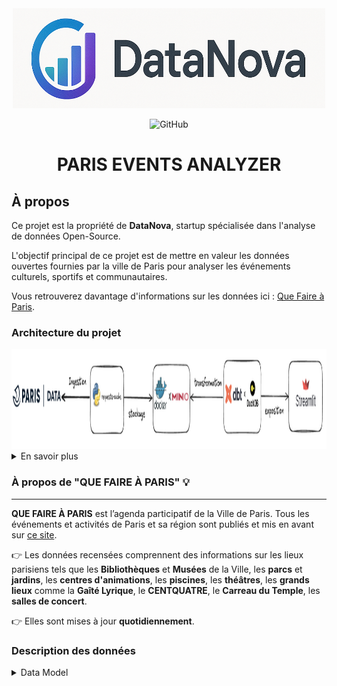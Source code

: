 
<div align="center">

<img src="images/datanova-logo.png" alt="logo" width="500" height="160">



![GitHub](https://img.shields.io/github/license/CAprogs/paris-events-analyzer?color=blue)


# PARIS EVENTS ANALYZER

</div>


## À propos

Ce projet est la propriété de **DataNova**, startup spécialisée dans l'analyse de données Open-Source.

L'objectif principal de ce projet est de mettre en valeur les données ouvertes fournies par la ville de Paris pour analyser les événements culturels, sportifs et communautaires.

Vous retrouverez davantage d'informations sur les données ici : [Que Faire à Paris](https://opendata.paris.fr/explore/dataset/que-faire-a-paris-/).


### Architecture du projet

<img src="images/project-archi.png" alt="archi" width="1400" height="160">


<details>
    <summary>En savoir plus</summary>

Pourquoi ce choix ?
- **Open Data Paris - API** : Fournit des endpoints pour de nombreux jeux de données, notamment les événements de la ville de Paris.
- **request-cache** : C'est la bibliothèque request mais avec un cache intégré, ce qui permet de réduire les appels API inutiles et de rapidement itérer sur les données.
- **MinIO x Docker** : Self-hosted et scalable, MinIO est un `object storage` au même titre qu'Amazon S3, Google Cloud Storage ou Azure Blob Storage. Il permet de stocker les données de manière sécurisée et scalable. La seule différence est que, qui dit self-hosted dit gestion de la maintenance, des mises à jour et de la sécurité etc..
- **DBT** : Facilite la transformation des données avec une approche modulaire et testable.
- **DuckDB** : Base de données légère et rapide, parfaite pour l'analyse de données.
- **Streamlit** : Permet de créer rapidement des applications web interactives pour visualiser les données.
</details>


### À propos de "QUE FAIRE À PARIS" 💡
---

**QUE FAIRE À PARIS** est l’agenda participatif de la Ville de Paris. Tous les événements et activités de Paris et sa région sont publiés et mis en avant sur [ce site](https://www.paris.fr/quefaire).

👉 Les données recensées comprennent des informations sur les lieux parisiens tels que les **Bibliothèques** et **Musées** de la Ville, les **parcs** et **jardins**, les **centres d'animations**, les **piscines**, les **théâtres**, les **grands lieux** comme la **Gaîté Lyrique**, le **CENTQUATRE**, le **Carreau du Temple**, les **salles de concert**.

👉 Elles sont mises à jour **quotidiennement**.


### Description des données

<details>
    <summary> Data Model </summary>

| Feature | Description | Type | Exemple |
| :--- | :--- | :--- | :--- |
| `id` | Identifiant unique de l'événement. | VARCHAR | `315268` |
| `event_id` | Identifiant du modèle de l'événement (utilisé par Algolia). | INTEGER | `12345` |
| `url` | URL de la page de l'événement sur le site Que Faire à Paris. | VARCHAR | `https://quefaire.paris.fr/fiche/315268-le-bel-ete-du-canal` |
| `title` | Titre de l'événement. | VARCHAR | `Le Bel Été du Canal 2025` |
| `lead_text` | Texte d'introduction ou chapô de l'événement. | VARCHAR | `Chaque été, le canal de l'Ourcq s'anime ! Profitez de nombreuses animations, concerts et activités nautiques.` |
| `description` | Contenu détaillé de la fiche de l'événement, au format HTML. | VARCHAR | `<p>Rejoignez-nous pour la 18ème édition du Bel Été du Canal...</p>` |
| `date_start` | Date et heure de début de l'événement. | TIMESTAMPTZ | `2025-07-05T10:00:00+02:00` |
| `date_end` | Date et heure de fin de l'événement. | TIMESTAMPTZ | `2025-08-24T22:00:00+02:00` |
| `occurrences` | Dates et heures des différentes occurrences de l'événement. | VARCHAR | `2025-09-12T02:00:00+02:00_2025-09-12T02:00:00+02:00` |
| `date_description`| Description textuelle (HTML) des dates et horaires. | VARCHAR | `<p>Tous les samedis et dimanches du 5 juillet au 24 août 2025.</p>` |
| `cover_url` | URL de l'image de couverture de l'événement. | VARCHAR | `https://cdn.paris.fr/qfapv4/2024/08/05/huge-a33455995aae764b4149f08f72b37712.jpg` |
| `cover_alt` | Texte alternatif pour l'image de couverture. | VARCHAR | `Personnes faisant du kayak sur le canal de l'Ourcq` |
| `cover_credit` | Crédits de l'image de couverture. | VARCHAR | `© Mairie de Paris` |
| `locations` | Informations sur le lieu associé à l'événement. | VARCHAR | `[{"accessibility": {"blind": null, "pmr": 1, "deaf": null, "sign_language": null, "mental": null}, "address_street": ...}]` |
| `address_name` | Nom du lieu principal de l'événement. | VARCHAR | `Bassin de la Villette` |
| `address_street`| Adresse postale du lieu (numéro et rue). | VARCHAR | `Quai de la Loire` |
| `address_zipcode`| Code postal du lieu. | VARCHAR | `75019` |
| `address_city` | Ville du lieu. | VARCHAR | `Paris` |
| `lat_lon` | Coordonnées géographiques de l'événement. | GEOMETRY | `\x00\x00\x00\x00\x00\x00\x00\x00\x00...` |
| `pmr` | Indique si l'événement est accessible aux Personnes à Mobilité Réduite. | INTEGER | `1 / 0` |
| `blind` | Indique si l'événement est accessible aux personnes malvoyantes. | INTEGER | `1 / 0` |
| `deaf` | Indique si l'événement est accessible aux personnes malentendantes. | INTEGER | `1 / 0` |
| `sign_language` | Indique si l'accès en langue des signes est disponible. | VARCHAR | `1 / 0` |
| `mental` | Indique si l'accès est adapté pour les personnes en situation de handicap mental. | VARCHAR | `1 / 0` |
| `transport` | Moyens de transport pour accéder au lieu. | VARCHAR | `Métro 5 -> Jaurès, RER E : Magenta` |
| `contact_url` | URL du site web officiel ou de contact. | VARCHAR | `https://www.bel-ete-canal.fr` |
| `contact_phone` | Numéro de téléphone de contact. | VARCHAR | `01 42 76 33 50` |
| `contact_mail` | Adresse e-mail de contact. | VARCHAR | `contact@bel-ete-canal.fr` |
| `contact_facebook`| URL de la page Facebook de l'événement. | VARCHAR | `https://facebook.com/bel.ete.canal` |
| `contact_twitter`| URL du compte Twitter de l'événement. | VARCHAR | `https://twitter.com/bel_ete_canal` |
| `price_type` | Type de tarification de l'événement. | VARCHAR | `gratuit / payant / gratuit sous condition` |
| `price_detail` | Détails sur les tarifs. | VARCHAR | `<p>De 13 à 15 euros.</p>` |
| `access_type` | Type d'accès (libre, sur réservation...). | VARCHAR | `libre / conseillee` |
| `access_link` | URL pour la réservation ou l'achat de billets. | VARCHAR | `https://billetterie.bel-ete-canal.fr` |
| `access_link_text`| Texte du lien de réservation. | VARCHAR | `Réservez votre place ici` |
| `updated_at` | Date et heure de la dernière mise à jour de la fiche de l'événement. | TIMESTAMPTZ | `2025-06-12T15:00:00+02:00` |
| `image_couverture`| Champ technique lié à l'image de couverture. | VARCHAR | `` |
| `programs` | Programmes ou festivals auxquels l'événement est associé. | VARCHAR | `L'Été du Canal ; Paris Plages` |
| `address_url` | Lien vers un événement en ligne. | VARCHAR | `https://zoom.us/j/123456789` |
| `address_url_text`| Informations complémentaires sur le lien de l'événement en ligne. | VARCHAR | `Conférence en direct sur Zoom` |
| `address_text` | Compléments d'information sur un lieu (ex: bâtiment, étage...). | VARCHAR | `Retransmis depuis l'Auditorium` |
| `title_event` | Titre court ou libellé de l'événement. | VARCHAR | `Été du Canal` |
| `audience` | Public cible de l'événement. | VARCHAR | `Tout public / Jeune public / Enfants ...` |
| `childrens` | Indique si l'événement est adapté aux enfants. | VARCHAR | `Oui, à partir de 6 ans / Non` |
| `group` | Indique si l'événement est adapté aux groupes. | VARCHAR | `Oui, sur réservation / Non` |
| `locale` | Langue principale de l'événement. | VARCHAR | `fr / en` |
| `rank` | Classement ou popularité de l'événement. | NUMBER | `932.5` |
| `weight` | ... | INTEGER | `100` |
| `qfap_tags` | Catégories ou mots-clés associés à l'événement. | VARCHAR | `Concert ;Festival ;Sport` |
| `universe_tags` | Mots-clés d'univers thématique plus larges. | VARCHAR | `Musique ; Loisirs ; Famille` |
| `event_indoor` | Indique si l'événement se déroule en intérieur (1) ou extérieur (0). | INTEGER | `0 / 1` |
| `event_pets_allowed` | Indique si les animaux de compagnie sont autorisés. | INTEGER | `1 / 0` |
| `contact_organisation_name`| Nom de l'organisation de contact. | VARCHAR | `Association des Canaux de Paris` |
| `contact_url_text`| Texte associé à l'URL de contact. | VARCHAR | `Visitez notre site` |
| `contact_vimeo` | URL de la page Vimeo associée. | VARCHAR | `https://vimeo.com/bel_ete_canal` |
| `contact_deezer`| URL de la page Deezer associée. | VARCHAR | `https://deezer.com/playlist/12345` |
| `contact_tiktok` | URL du compte TikTok associé. | VARCHAR | `https://tiktok.com/@bel_ete_canal` |
| `contact_twitch`| URL de la chaîne Twitch associée. | VARCHAR | `https://twitch.tv/bel_ete_canal` |
| `contact_spotify`| URL de la playlist Spotify associée. | VARCHAR | `https://spotify.com/playlist/abcde` |
| `contact_youtube`| URL de la chaîne YouTube associée. | VARCHAR | `https://youtube.com/c/belelecanal` |
| `contact_bandcamp`| URL de la page Bandcamp associée. | VARCHAR | `https://belelecanal.bandcamp.com` |
| `contact_linkedin`| URL de la page LinkedIn associée. | VARCHAR | `https://linkedin.com/company/bel-ete-canal` |
| `contact_snapchat`| URL du compte Snapchat associé. | VARCHAR | `https://snapchat.com/add/bel_ete_canal` |
| `contact_whatsapp`| Lien ou numéro WhatsApp de contact. | VARCHAR | `https://wa.me/33123456789` |
| `contact_instagram`| URL du compte Instagram associé. | VARCHAR | `https://instagram.com/bel_ete_canal` |
| `contact_messenger`| Lien vers un contact Messenger. | VARCHAR | `https://m.me/bel.ete.canal` |
| `contact_pinterest`| URL du compte Pinterest associé. | VARCHAR | `https://pinterest.com/bel_ete_canal` |
| `contact_soundcloud`| URL de la page Soundcloud associée. | VARCHAR | `https://soundcloud.com/bel_ete_canal` |

</details>
